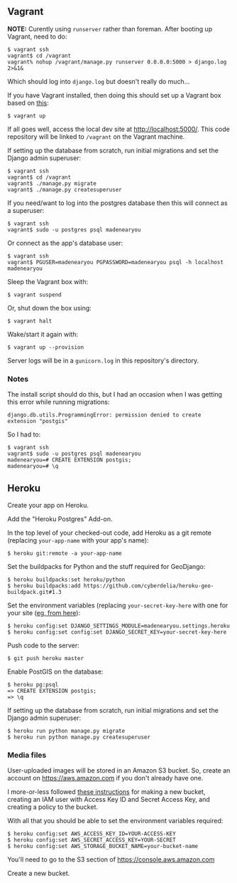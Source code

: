 
## Vagrant

**NOTE:** Curently using `runserver` rather than foreman. After booting up Vagrant, need to do:

	$ vagrant ssh
	vagrant$ cd /vagrant
	vagrant% nohup /vagrant/manage.py runserver 0.0.0.0:5000 > django.log 2>&1&

Which should log into `django.log` but doesn't really do much...



If you have Vagrant installed, then doing this should set up a Vagrant box based on [this](https://github.com/philgyford/vagrant-heroku-cedar-14-python):

	$ vagrant up

If all goes well, access the local dev site at [http://localhost:5000/](http://localhost:5000/). This code repository will be linked to `/vagrant` on the Vagrant machine.

If setting up the database from scratch, run initial migrations and set the Django admin superuser:

	$ vagrant ssh
	vagrant$ cd /vagrant
	vagrant$ ./manage.py migrate
	vagrant$ ./manage.py createsuperuser

If you need/want to log into the postgres database then this will connect as a superuser:

	$ vagrant ssh
	vagrant$ sudo -u postgres psql madenearyou

Or connect as the app's database user:

	$ vagrant ssh
	vagrant$ PGUSER=madenearyou PGPASSWORD=madenearyou psql -h localhost madenearyou

Sleep the Vagrant box with:

	$ vagrant suspend

Or, shut down the box using:

	$ vagrant halt

Wake/start it again with:

	$ vagrant up --provision

Server logs will be in a `gunicorn.log` in this repository's directory.

### Notes

The install script should do this, but I had an occasion when I was getting this error while running migrations:

	django.db.utils.ProgrammingError: permission denied to create extension "postgis"

So I had to:
	
	$ vagrant ssh
	vagrant$ sudo -u postgres psql madenearyou
	madenearyou=# CREATE EXTENSION postgis;
	madenearyou=# \q


## Heroku

Create your app on Heroku.

Add the "Heroku Postgres" Add-on.

In the top level of your checked-out code, add Heroku as a git remote (replacing `your-app-name` with your app's name):

	$ heroku git:remote -a your-app-name 

Set the buildpacks for Python and the stuff required for GeoDjango:

	$ heroku buildpacks:set heroku/python
	$ heroku buildpacks:add https://github.com/cyberdelia/heroku-geo-buildpack.git#1.3

Set the environment variables (replacing `your-secret-key-here` with one for your site ([eg, from here](http://www.miniwebtool.com/django-secret-key-generator/)):

	$ heroku config:set DJANGO_SETTINGS_MODULE=madenearyou.settings.heroku
	$ heroku config:set config:set DJANGO_SECRET_KEY=your-secret-key-here

Push code to the server:

	$ git push heroku master

Enable PostGIS on the database:

	$ heroku pg:psql
	=> CREATE EXTENSION postgis;
	=> \q

If setting up the database from scratch, run initial migrations and set the Django admin superuser:

	$ heroku run python manage.py migrate
	$ heroku run python manage.py createsuperuser


### Media files

User-uploaded images will be stored in an Amazon S3 bucket. So, create an account on https://aws.amazon.com if you don't already have one.

I more-or-less followed [these instructions](http://pritishc.com/blog/2015/09/06/uploading-with-django-and-amazon-s3/) for making a new bucket, creating an IAM user with Access Key ID and Secret Access Key, and creating a policy to the bucket.

With all that you should be able to set the environment variables required:

	$ heroku config:set AWS_ACCESS_KEY_ID=YOUR-ACCESS-KEY
	$ heroku config:set AWS_SECRET_ACCESS_KEY=YOUR-SECRET
	$ heroku config:set AWS_STORAGE_BUCKET_NAME=your-bucket-name





You'll need to go to the S3 section of https://console.aws.amazon.com

Create a new bucket.


